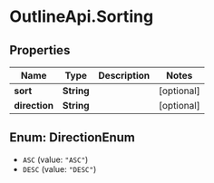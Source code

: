 # OutlineApi.Sorting

## Properties
Name | Type | Description | Notes
------------ | ------------- | ------------- | -------------
**sort** | **String** |  | [optional] 
**direction** | **String** |  | [optional] 

<a name="DirectionEnum"></a>
## Enum: DirectionEnum

* `ASC` (value: `"ASC"`)
* `DESC` (value: `"DESC"`)


